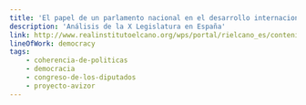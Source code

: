 ```yaml
---
title: 'El papel de un parlamento nacional en el desarrollo internacional'
description: 'Análisis de la X Legislatura en España'
link: http://www.realinstitutoelcano.org/wps/portal/rielcano_es/contenido?WCM_GLOBAL_CONTEXT=/elcano/elcano_es/zonas_es/cooperacion+y+desarrollo/ari26-2016-perez-segovia-papel-parlamento-nacional-desarrollo-internacional-analisis-10-legislatura-espana
lineOfWork: democracy
tags:
    - coherencia-de-politicas
    - democracia
    - congreso-de-los-diputados
    - proyecto-avizor
---
```


